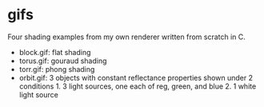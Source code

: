 gifs
====

Four shading examples from my own renderer written from scratch in C.
- block.gif: flat shading
- torus.gif: gouraud shading
- torr.gif: phong shading
- orbit.gif: 3 objects with constant reflectance properties shown under 2 conditions
			1. 3 light sources, one each of reg, green, and blue
			2. 1 white light source